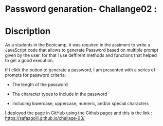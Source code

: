 # Password genaration- Challange02 :

# Discription
 As a students in the Bootcamp, it was required in the assiment to write a JavaScript code that allows to generate Password based on multiple prompt given by the user. for that I use deffirent methods and functions that helped to get a good execution.
 
If I click the button to generate a password, I am presented with a series of prompts for password criteria:

* The length of the password

* The character types to include in the password

* Including lowercase, uppercase, numeric, and/or special characters


I deployed the page in GitHub using the Github pages and this is the link : https://safazgolli.github.io/challage-03/
